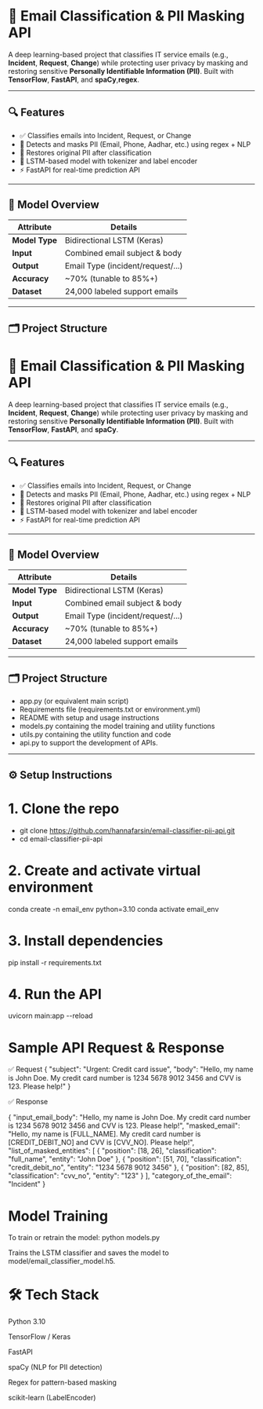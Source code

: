 
# 📧 Email Classification & PII Masking API

A deep learning-based project that classifies IT service emails (e.g., **Incident**, **Request**, **Change**) while protecting user privacy by masking and restoring sensitive **Personally Identifiable Information (PII)**. Built with **TensorFlow**, **FastAPI**, and **spaCy**,**regex**.

---

## 🔍 Features

- ✅ Classifies emails into Incident, Request, or Change
- 🔐 Detects and masks PII (Email, Phone, Aadhar, etc.) using regex + NLP
- 🔁 Restores original PII after classification
- 🧠 LSTM-based model with tokenizer and label encoder
- ⚡ FastAPI for real-time prediction API

---

## 🧠 Model Overview

| Attribute     | Details                          |
|---------------|----------------------------------|
| **Model Type**| Bidirectional LSTM (Keras)       |
| **Input**     | Combined email subject & body    |
| **Output**    | Email Type (incident/request/...)|
| **Accuracy**  | ~70% (tunable to 85%+)           |
| **Dataset**   | 24,000 labeled support emails    |

---

## 🗂 Project Structure

# 📧 Email Classification & PII Masking API

A deep learning-based project that classifies IT service emails (e.g., **Incident**, **Request**, **Change**) while protecting user privacy by masking and restoring sensitive **Personally Identifiable Information (PII)**. Built with **TensorFlow**, **FastAPI**, and **spaCy**.

---

## 🔍 Features

- ✅ Classifies emails into Incident, Request, or Change
- 🔐 Detects and masks PII (Email, Phone, Aadhar, etc.) using regex + NLP
- 🔁 Restores original PII after classification
- 🧠 LSTM-based model with tokenizer and label encoder
- ⚡ FastAPI for real-time prediction API

---

## 🧠 Model Overview

| Attribute     | Details                          |
|---------------|----------------------------------|
| **Model Type**| Bidirectional LSTM (Keras)       |
| **Input**     | Combined email subject & body    |
| **Output**    | Email Type (incident/request/...)|
| **Accuracy**  | ~70% (tunable to 85%+)           |
| **Dataset**   | 24,000 labeled support emails    |

---

## 🗂 Project Structure

- app.py (or equivalent main script)
- Requirements file (requirements.txt or environment.yml)
- README with setup and usage instructions
- models.py containing the model training and utility functions
- utils.py containing the utility function and code
- api.py to support the development of APIs.


---

## ⚙️ Setup Instructions


# 1. Clone the repo
- git clone https://github.com/hannafarsin/email-classifier-pii-api.git
- cd email-classifier-pii-api

# 2. Create and activate virtual environment
conda create -n email_env python=3.10
conda activate email_env

# 3. Install dependencies
pip install -r requirements.txt

# 4. Run the API
uvicorn main:app --reload


# Sample API Request & Response
✅ Request
{
  "subject": "Urgent: Credit card issue",
  "body": "Hello, my name is John Doe. My credit card number is 1234 5678 9012 3456 and CVV is 123. Please help!"
}

✅ Response

{
  "input_email_body": "Hello, my name is John Doe. My credit card number is 1234 5678 9012 3456 and CVV is 123. Please help!",
  "masked_email": "Hello, my name is [FULL_NAME]. My credit card number is [CREDIT_DEBIT_NO] and CVV is [CVV_NO]. Please help!",
  "list_of_masked_entities": [
    {
      "position": [18, 26],
      "classification": "full_name",
      "entity": "John Doe"
    },
    {
      "position": [51, 70],
      "classification": "credit_debit_no",
      "entity": "1234 5678 9012 3456"
    },
    {
      "position": [82, 85],
      "classification": "cvv_no",
      "entity": "123"
    }
  ],
  "category_of_the_email": "Incident"
}

# Model Training
To train or retrain the model:
python models.py

Trains the LSTM classifier and saves the model to model/email_classifier_model.h5.

# 🛠 Tech Stack
Python 3.10

TensorFlow / Keras

FastAPI

spaCy (NLP for PII detection)

Regex for pattern-based masking

scikit-learn (LabelEncoder)


